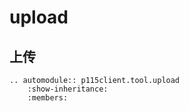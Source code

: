 # upload

上传
---

```{eval-rst}
.. automodule:: p115client.tool.upload
    :show-inheritance:
    :members:
```
